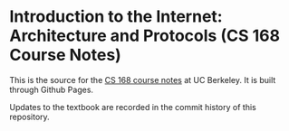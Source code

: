 # Introduction to the Internet: Architecture and Protocols (CS 168 Course Notes)

This is the source for the [CS 168 course notes](https://textbook.cs168.io) at UC Berkeley. It is built through Github Pages.

Updates to the textbook are recorded in the commit history of this repository.